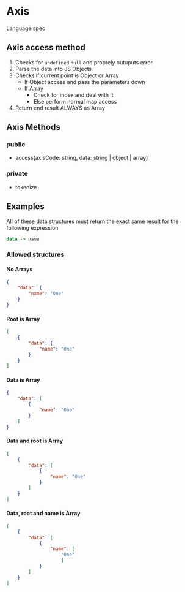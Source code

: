 # Axis

Language spec

## Axis access method

1. Checks for `undefined` `null` and proprely outuputs error
2. Parse the data into JS Objects
3. Checks if current point is Object or Array
    - If Object access and pass the parameters down
    - If Array 
        - Check for index and deal with it
        - Else perform normal map access
4. Return end result ALWAYS as Array

## Axis Methods

### public
- access(axisCode: string, data: string | object | array)

### private
- tokenize


## Examples
All of these data structures must return the exact same result for the following expression
```haskell
data -> name
```

### Allowed structures
#### No Arrays
```json
{
    "data": {
        "name": "One"
    }
}
```
#### Root is Array
```json
[
    {
        "data": {
            "name": "One"
        }
    }
]
```

#### Data is Array
```json
{
    "data": [
        {
            "name": "One"
        }
    ]
}
```

#### Data and root is Array
```json
[
    {
        "data": [
            {
                "name": "One"
            }
        ]
    }
]
```

#### Data, root and name is Array
```json
[
    {
        "data": [
            {
                "name": [
                    "One"
                    ]
            }
        ]
    }
]
```